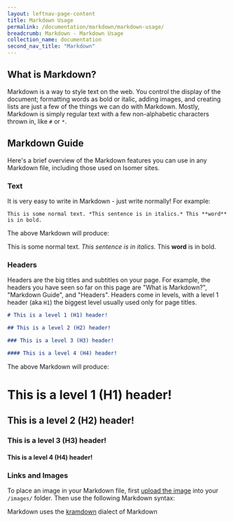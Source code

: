 ```yaml
---
layout: leftnav-page-content
title: Markdown Usage
permalink: /documentation/markdown/markdown-usage/
breadcrumb: Markdown - Markdown Usage
collection_name: documentation
second_nav_title: "Markdown"
---
```


## What is Markdown?

Markdown is a way to style text on the web. You control the display of the document; formatting words as bold or italic, adding images, and creating lists are just a few of the things we can do with Markdown. Mostly, Markdown is simply regular text with a few non-alphabetic characters thrown in, like `#` or `*`.

## Markdown Guide

Here's a brief overview of the Markdown features you can use in any Markdown file, including those used on Isomer sites.

### Text

It is very easy to write in Markdown - just write normally! For example:

```
This is some normal text. *This sentence is in italics.* This **word** is in bold.
```

The above Markdown will produce:

This is some normal text. *This sentence is in italics.* This **word** is in bold.

### Headers

Headers are the big titles and subtitles on your page. For example, the headers you have seen so far on this page are "What is Markdown?", "Markdown Guide", and "Headers". Headers come in levels, with a level 1 header (aka `H1`) the biggest level usually used only for page titles.

```markdown
# This is a level 1 (H1) header!

## This is a level 2 (H2) header!

### This is a level 3 (H3) header!

#### This is a level 4 (H4) header!
```

The above Markdown will produce:

# This is a level 1 (H1) header!

## This is a level 2 (H2) header!

### This is a level 3 (H3) header!

#### This is a level 4 (H4) header!

### Links and Images

To place an image in your Markdown file, first [upload the image](/github-repository/uploading-a-file/) into your `/images/` folder. Then use the following Markdown syntax:

<!--```markdown
!
```-->

Markdown uses the [kramdown](https://kramdown.gettalong.org/index.html) dialect of Markdown
